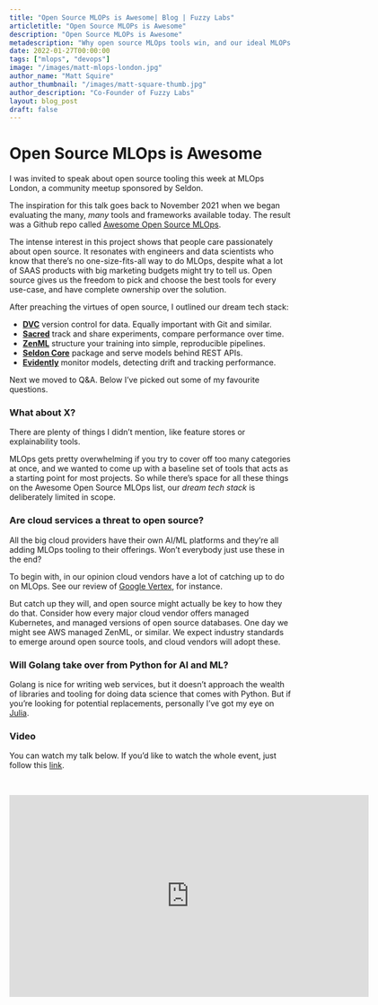 ```yaml
---
title: "Open Source MLOPs is Awesome| Blog | Fuzzy Labs"
articletitle: "Open Source MLOPs is Awesome"
description: "Open Source MLOPs is Awesome"
metadescription: "Why open source MLOps tools win, and our ideal MLOPs stack"
date: 2022-01-27T00:00:00
tags: ["mlops", "devops"]
image: "/images/matt-mlops-london.jpg"
author_name: "Matt Squire"
author_thumbnail: "/images/matt-square-thumb.jpg"
author_description: "Co-Founder of Fuzzy Labs"
layout: blog_post
draft: false
---
```

# Open Source MLOps is Awesome

I was invited to speak about open source tooling this week at MLOps London, a community meetup sponsored by Seldon.

The inspiration for this talk goes back to November 2021 when we began evaluating the many, *many* tools and frameworks available today. The result was a Github repo called [Awesome Open Source MLOps](https://github.com/fuzzylabs/awesome-open-mlops).

The intense interest in this project shows that people care passionately about open source. It resonates with engineers and data scientists who know that there’s no one-size-fits-all way to do MLOps, despite what a lot of SAAS products with big marketing budgets might try to tell us. Open source gives us the freedom to pick and choose the best tools for every use-case, and have complete ownership over the solution.

After preaching the virtues of open source, I outlined our dream tech stack:

* **[DVC](https://dvc.org)** version control for data. Equally important with Git and similar.
* **[Sacred](https://github.com/IDSIA/sacred)** track and share experiments, compare performance over time.
* **[ZenML](https://zenml.io)** structure your training into simple, reproducible pipelines.
* **[Seldon Core](https://www.seldon.io/tech/products/core)** package and serve models behind REST APIs.
* **[Evidently](https://evidentlyai.com)** monitor models, detecting drift and tracking performance.

Next we moved to Q&A. Below I’ve picked out some of my favourite questions.

### What about X?

There are plenty of things I didn’t mention, like feature stores or explainability tools.

MLOps gets pretty overwhelming if you try to cover off too many categories at once, and we wanted to come up with a baseline set of tools that acts as a starting point for most projects. So while there’s space for all these things on the Awesome Open Source MLOps list, our *dream tech stack* is deliberately limited in scope.

### Are cloud services a threat to open source?

All the big cloud providers have their own AI/ML platforms and they’re all adding MLOps tooling to their offerings. Won’t everybody just use these in the end?

To begin with, in our opinion cloud vendors have a lot of catching up to do on MLOps. See our review of [Google Vertex](https://fuzzylabs.ai/blog/vertex-ai-the-hype), for instance.

But catch up they will, and open source might actually be key to how they do that. Consider how every major cloud vendor offers managed Kubernetes, and managed versions of open source databases. One day we might see AWS managed ZenML, or similar. We expect industry standards to emerge around open source tools, and cloud vendors will adopt these.

### Will Golang take over from Python for AI and ML?

Golang is nice for writing web services, but it doesn’t approach the wealth of libraries and tooling for doing data science that comes with Python. But if you’re looking for potential replacements, personally I’ve got my eye on [Julia](https://julialang.org).

### Video

You can watch my talk below. If you’d like to watch the whole event, just follow this [link](https://www.youtube.com/watch?v=HIAPoKEDXrg).

<p>&nbsp</p>

<center>
    <iframe width="640" height="360" src="https://www.youtube.com/embed/HIAPoKEDXrg?start=3262" frameborder="0" allowfullscreen></iframe>
</center>

<p>&nbsp</p>
<p>&nbsp</p>
